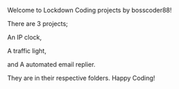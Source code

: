 Welcome to Lockdown Coding projects by bosscoder88!

There are 3 projects;

An IP clock, 

A traffic light, 

and A automated email replier. 

They are in their respective folders.
Happy Coding!

